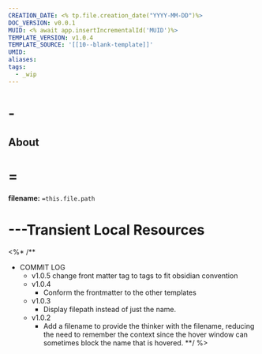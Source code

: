 ```yaml
---
CREATION_DATE: <% tp.file.creation_date("YYYY-MM-DD")%>
DOC_VERSION: v0.0.1
MUID: <% await app.insertIncrementalId('MUID')%>
TEMPLATE_VERSION: v1.0.4
TEMPLATE_SOURCE: '[[10--blank-template]]'
UMID:
aliases:
tags:
  - _wip
---
```


# -

## About

# =

**filename:** `=this.file.path`

# ---Transient Local Resources

<%* /**
* COMMIT LOG
  * v1.0.5 change front matter tag to tags to fit obsidian convention
  * v1.0.4
    * Conform the frontmatter to the other templates
  * v1.0.3
    * Display filepath instead of just the name.
  * v1.0.2
    * Add a filename to provide the thinker with the filename, reducing the need to remember the context since the hover window can sometimes block the name that is hovered.
**/ %>
